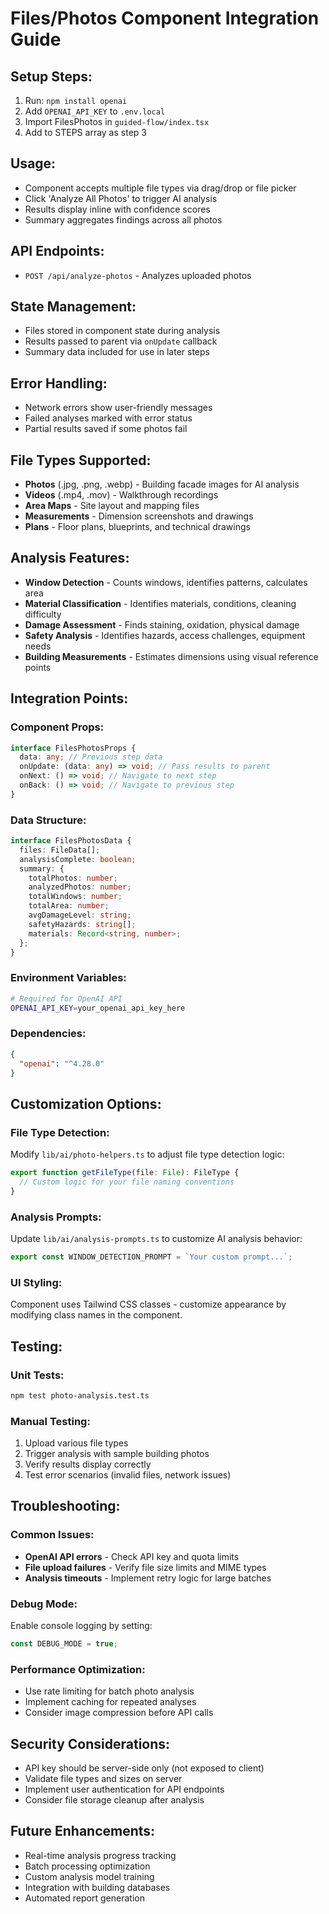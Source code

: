# Files/Photos Component Integration Guide

## Setup Steps:

1. Run: `npm install openai`
2. Add `OPENAI_API_KEY` to `.env.local`
3. Import FilesPhotos in `guided-flow/index.tsx`
4. Add to STEPS array as step 3

## Usage:

- Component accepts multiple file types via drag/drop or file picker
- Click 'Analyze All Photos' to trigger AI analysis
- Results display inline with confidence scores
- Summary aggregates findings across all photos

## API Endpoints:

- `POST /api/analyze-photos` - Analyzes uploaded photos

## State Management:

- Files stored in component state during analysis
- Results passed to parent via `onUpdate` callback
- Summary data included for use in later steps

## Error Handling:

- Network errors show user-friendly messages
- Failed analyses marked with error status
- Partial results saved if some photos fail

## File Types Supported:

- **Photos** (.jpg, .png, .webp) - Building facade images for AI analysis
- **Videos** (.mp4, .mov) - Walkthrough recordings
- **Area Maps** - Site layout and mapping files
- **Measurements** - Dimension screenshots and drawings
- **Plans** - Floor plans, blueprints, and technical drawings

## Analysis Features:

- **Window Detection** - Counts windows, identifies patterns, calculates area
- **Material Classification** - Identifies materials, conditions, cleaning difficulty
- **Damage Assessment** - Finds staining, oxidation, physical damage
- **Safety Analysis** - Identifies hazards, access challenges, equipment needs
- **Building Measurements** - Estimates dimensions using visual reference points

## Integration Points:

### Component Props:

```typescript
interface FilesPhotosProps {
  data: any; // Previous step data
  onUpdate: (data: any) => void; // Pass results to parent
  onNext: () => void; // Navigate to next step
  onBack: () => void; // Navigate to previous step
}
```

### Data Structure:

```typescript
interface FilesPhotosData {
  files: FileData[];
  analysisComplete: boolean;
  summary: {
    totalPhotos: number;
    analyzedPhotos: number;
    totalWindows: number;
    totalArea: number;
    avgDamageLevel: string;
    safetyHazards: string[];
    materials: Record<string, number>;
  };
}
```

### Environment Variables:

```bash
# Required for OpenAI API
OPENAI_API_KEY=your_openai_api_key_here
```

### Dependencies:

```json
{
  "openai": "^4.28.0"
}
```

## Customization Options:

### File Type Detection:

Modify `lib/ai/photo-helpers.ts` to adjust file type detection logic:

```typescript
export function getFileType(file: File): FileType {
  // Custom logic for your file naming conventions
}
```

### Analysis Prompts:

Update `lib/ai/analysis-prompts.ts` to customize AI analysis behavior:

```typescript
export const WINDOW_DETECTION_PROMPT = `Your custom prompt...`;
```

### UI Styling:

Component uses Tailwind CSS classes - customize appearance by modifying class names in the component.

## Testing:

### Unit Tests:

```bash
npm test photo-analysis.test.ts
```

### Manual Testing:

1. Upload various file types
2. Trigger analysis with sample building photos
3. Verify results display correctly
4. Test error scenarios (invalid files, network issues)

## Troubleshooting:

### Common Issues:

- **OpenAI API errors** - Check API key and quota limits
- **File upload failures** - Verify file size limits and MIME types
- **Analysis timeouts** - Implement retry logic for large batches

### Debug Mode:

Enable console logging by setting:

```typescript
const DEBUG_MODE = true;
```

### Performance Optimization:

- Use rate limiting for batch photo analysis
- Implement caching for repeated analyses
- Consider image compression before API calls

## Security Considerations:

- API key should be server-side only (not exposed to client)
- Validate file types and sizes on server
- Implement user authentication for API endpoints
- Consider file storage cleanup after analysis

## Future Enhancements:

- Real-time analysis progress tracking
- Batch processing optimization
- Custom analysis model training
- Integration with building databases
- Automated report generation
